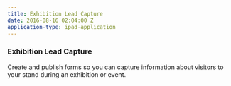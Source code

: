 ```yaml
---
title: Exhibition Lead Capture
date: 2016-08-16 02:04:00 Z
application-type: ipad-application
---
```


### Exhibition Lead Capture

Create and publish forms so you can capture information about visitors to your stand during an exhibition or event.